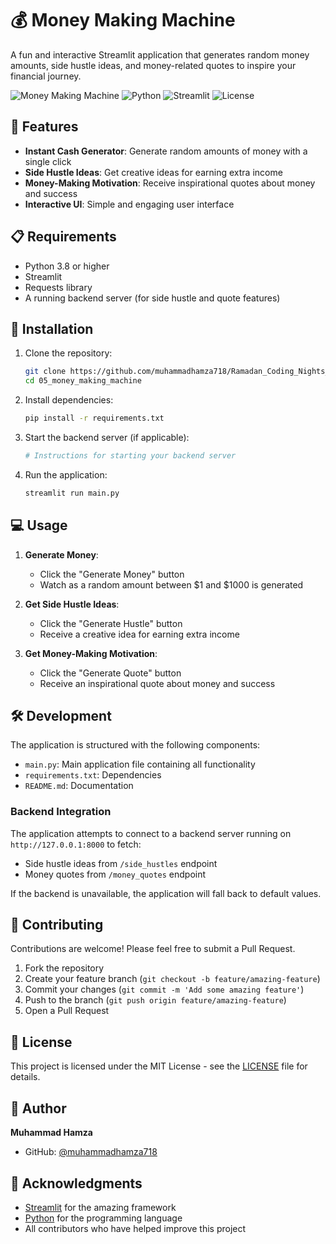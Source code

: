 # 💰 Money Making Machine

A fun and interactive Streamlit application that generates random money amounts, side hustle ideas, and money-related quotes to inspire your financial journey.

![Money Making Machine](https://img.shields.io/badge/Money%20Making%20Machine-v1.0.0-green)
![Python](https://img.shields.io/badge/Python-3.8%2B-blue)
![Streamlit](https://img.shields.io/badge/Streamlit-1.22%2B-red)
![License](https://img.shields.io/badge/License-MIT-green)

## 🌟 Features

- **Instant Cash Generator**: Generate random amounts of money with a single click
- **Side Hustle Ideas**: Get creative ideas for earning extra income
- **Money-Making Motivation**: Receive inspirational quotes about money and success
- **Interactive UI**: Simple and engaging user interface

## 📋 Requirements

- Python 3.8 or higher
- Streamlit
- Requests library
- A running backend server (for side hustle and quote features)

## 🚀 Installation

1. Clone the repository:

   ```bash
   git clone https://github.com/muhammadhamza718/Ramadan_Coding_Nights_Challenge/05_money-making-machine.git
   cd 05_money_making_machine
   ```

2. Install dependencies:

   ```bash
   pip install -r requirements.txt
   ```

3. Start the backend server (if applicable):

   ```bash
   # Instructions for starting your backend server
   ```

4. Run the application:
   ```bash
   streamlit run main.py
   ```

## 💻 Usage

1. **Generate Money**:

   - Click the "Generate Money" button
   - Watch as a random amount between $1 and $1000 is generated

2. **Get Side Hustle Ideas**:

   - Click the "Generate Hustle" button
   - Receive a creative idea for earning extra income

3. **Get Money-Making Motivation**:
   - Click the "Generate Quote" button
   - Receive an inspirational quote about money and success

## 🛠️ Development

The application is structured with the following components:

- `main.py`: Main application file containing all functionality
- `requirements.txt`: Dependencies
- `README.md`: Documentation

### Backend Integration

The application attempts to connect to a backend server running on `http://127.0.0.1:8000` to fetch:

- Side hustle ideas from `/side_hustles` endpoint
- Money quotes from `/money_quotes` endpoint

If the backend is unavailable, the application will fall back to default values.

## 🤝 Contributing

Contributions are welcome! Please feel free to submit a Pull Request.

1. Fork the repository
2. Create your feature branch (`git checkout -b feature/amazing-feature`)
3. Commit your changes (`git commit -m 'Add some amazing feature'`)
4. Push to the branch (`git push origin feature/amazing-feature`)
5. Open a Pull Request

## 📝 License

This project is licensed under the MIT License - see the [LICENSE](LICENSE) file for details.

## 👤 Author

**Muhammad Hamza**

- GitHub: [@muhammadhamza718](https://github.com/muhammadhamza718)

## 🙏 Acknowledgments

- [Streamlit](https://streamlit.io/) for the amazing framework
- [Python](https://www.python.org/) for the programming language
- All contributors who have helped improve this project
